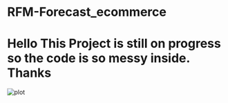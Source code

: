 # RFM-Forecast_ecommerce

# Hello This Project is still on progress so the code is so messy inside. Thanks

![plot](./directory_1/directory_2/.../directory_n/rfm.jpg)
